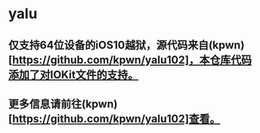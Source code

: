 # yalu
## 仅支持64位设备的iOS10越狱，源代码来自(kpwn)[https://github.com/kpwn/yalu102]，本仓库代码添加了对IOKit文件的支持。
## 更多信息请前往(kpwn)[https://github.com/kpwn/yalu102]查看。
